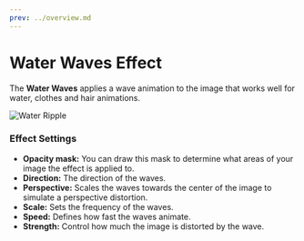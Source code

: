 ```yaml
---
prev: ../overview.md
---
```

# Water Waves Effect

The **Water Waves** applies a wave animation to the image that works well for water, clothes and hair animations. 

![Water Ripple](/wallpaper-engine-docs/img/effects/Water_Waves_Complete.gif)

### Effect Settings

* **Opacity mask:** You can draw this mask to determine what areas of your image the effect is applied to.
* **Direction:** The direction of the waves.
* **Perspective:** Scales the waves towards the center of the image to simulate a perspective distortion.
* **Scale:** Sets the frequency of the waves.
* **Speed:** Defines how fast the waves animate.
* **Strength:** Control how much the image is distorted by the wave.